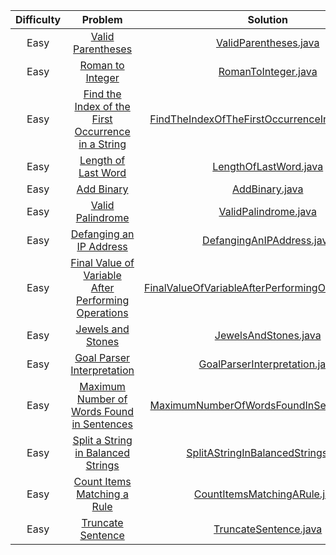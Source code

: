 | Difficulty |                                                                                                    Problem                                                       		 		                                                                                                     |                            Solution                                                                                                                               				 		                            
|:----------:|:--------------------------------------------------------------------------------------------------------------------------------------------------------------------------------------------------------------------------------------------------------------------------:|:----------------------------------------------------------------------------------------------------------------------------------------------------------------------------------------------------:|
|  Easy   	  |                                                                          [Valid Parentheses](https://leetcode.com/problems/valid-parentheses)                                               		 		                                                                          |                                 [ValidParentheses.java](https://github.com/Jyeverson/leetcode/blob/main/src/JAVA.ValidParentheses.java)                     				 		                                  |															   |
|  Easy   	  |                                                                           [Roman to Integer](https://leetcode.com/problems/roman-to-integer)                                               		 		                                                                           |                                   [RomanToInteger.java](https://github.com/Jyeverson/leetcode/blob/main/src/JAVA.RomanToInteger.java)                     				 		                                    |															   |
|  Easy   	  |                                         [Find the Index of the First Occurrence in a String](https://leetcode.com/problems/find-the-index-of-the-first-occurrence-in-a-string)                                               		 		                                         |        [FindTheIndexOfTheFirstOccurrenceInAString.java](https://github.com/Jyeverson/leetcode/blob/main/src/JAVA.FindTheIndexOfTheFirstOccurrenceInAString.java)                     				 		         |															   |
|  Easy   	  |                                                                        [Length of Last Word](https://leetcode.com/problems/length-of-last-word)                                               		 		                                                                        |                                 [LengthOfLastWord.java](https://github.com/Jyeverson/leetcode/blob/main/src/JAVA.LengthOfLastWord.java)                     				 		                                  |															   |
|  Easy   	  |                                                                                 [Add Binary](https://leetcode.com/problems/add-binary)                                               		 		                                                                                 |                                        [AddBinary.java](https://github.com/Jyeverson/leetcode/blob/main/src/JAVA.AddBinary.java)                     				 		                                         |															   |
|  Easy   	  |                                                                           [Valid Palindrome](https://leetcode.com/problems/valid-palindrome)                                               		 		                                                                           |                                  [ValidPalindrome.java](https://github.com/Jyeverson/leetcode/blob/main/src/JAVA.ValidPalindrome.java)                     				 		                                   |															   |
|  Easy   	  |                                                                    [Defanging an IP Address](https://leetcode.com/problems/defanging-an-ip-address)                                               		 		                                                                    |                                  [DefangingAnIPAddress.java](https://github.com/Jyeverson/leetcode/blob/main/src/JAVA.DefangingAnIPAddress.java)                     				 		                                   |															   |
|  Easy   	  |                                        [Final Value of Variable After Performing Operations](https://leetcode.com/problems/final-value-of-variable-after-performing-operations)                                               		 		                                        |                                  [FinalValueOfVariableAfterPerformingOperations.java](https://github.com/Jyeverson/leetcode/blob/main/src/JAVA.FinalValueOfVariableAfterPerformingOperations.java)                     				 		                                   |															   |
|  Easy   	  |                                                                          [Jewels and Stones](https://leetcode.com/problems/jewels-and-stones)                                               		 		                                                                          |                                  [JewelsAndStones.java](https://github.com/Jyeverson/leetcode/blob/main/src/JAVA.JewelsAndStones.java)                     				 		                                   |															   |
|  Easy   	  |                                                                 [Goal Parser Interpretation](https://leetcode.com/problems/goal-parser-interpretation)                                               		 		                                                                 |                                  [GoalParserInterpretation.java](https://github.com/Jyeverson/leetcode/blob/main/src/JAVA.GoalParserInterpretation.java)                     				 		                                   |															   |
|  Easy   	  |                                                 [Maximum Number of Words Found in Sentences](https://leetcode.com/problems/maximum-number-of-words-found-in-sentences)                                               		 		                                                 |                                  [MaximumNumberOfWordsFoundInSentences.java](https://github.com/Jyeverson/leetcode/blob/main/src/JAVA.MaximumNumberOfWordsFoundInSentences.java)                     				 		                                   |															   |
|  Easy   	  |                                                     [Split a String in Balanced Strings](https://leetcode.com/problems/https://leetcode.com/problems/split-a-string-in-balanced-strings)                                               		 		                                                     |                                  [SplitAStringInBalancedStrings.java](https://github.com/Jyeverson/leetcode/blob/main/src/JAVA.SplitAStringInBalancedStrings.java)                     				 		                                   |															   |
|  Easy   	  |                                                     [Count Items Matching a Rule](https://leetcode.com/problems/count-items-matching-a-rule)                                               		 		                                                     |                                  [CountItemsMatchingARule.java](https://github.com/Jyeverson/leetcode/blob/main/src/JAVA.CountItemsMatchingARule.java)                     				 		                                   |															   |
|  Easy   	  |                                                     [Truncate Sentence](https://leetcode.com/problems/truncate-sentence)                                               		 		                                                     |                                  [TruncateSentence.java](https://github.com/Jyeverson/leetcode/blob/main/src/JAVA.TruncateSentence.java)                     				 		                                   |															   |
